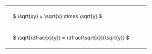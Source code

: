 ---
---

#  
<br>
<style type="text/css">
#T_eecea th.col_heading {
  text-align: left;
  font-size: 1em;
}
#T_eecea td {
  text-align: left;
  font-size: 1em;
  padding: 1.5em;
}
#T_eecea_row0_col0, #T_eecea_row1_col0 {
  width: 400px;
  white-space: pre-wrap;
}
</style>
<table id="T_eecea">
  <thead>
  </thead>
  <tbody>
    <tr>
      <td id="T_eecea_row0_col0" class="data row0 col0" >$ \sqrt{xy} = \sqrt{x} \times \sqrt{y} $</td>
    </tr>
    <tr>
      <td id="T_eecea_row1_col0" class="data row1 col0" >$ \sqrt{\dfrac{x}{y}} = \dfrac{\sqrt{x}}{\sqrt{y}} $</td>
    </tr>
  </tbody>
</table>
